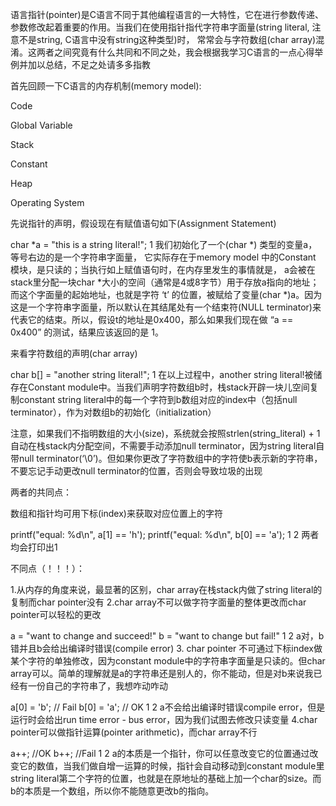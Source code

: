 语言指针(pointer)是C语言不同于其他编程语言的一大特性，它在进行参数传递、参数修改起着重要的作用。当我们在使用指针指代字符串字面量(string literal, 注意不是string, C语言中没有string这种类型)时， 常常会与字符数组(char array)混淆。这两者之间究竟有什么共同和不同之处，我会根据我学习C语言的一点心得举例并加以总结，不足之处请多多指教

首先回顾一下C语言的内存机制(memory model):

Code

Global Variable

Stack

Constant

Heap

Operating System

先说指针的声明，假设现在有赋值语句如下(Assignment Statement)

char *a = "this is a string literal!";
1
我们初始化了一个(char *) 类型的变量a，等号右边的是一个字符串字面量， 它实际存在于memory model 中的Constant 模块，是只读的；当执行如上赋值语句时，在内存里发生的事情就是， a会被在stack里分配一块char *大小的空间（通常是4或8字节）用于存放a指向的地址；而这个字面量的起始地址，也就是字符 ‘t’ 的位置，被赋给了变量(char *)a。因为这是一个字符串字面量，所以默认在其结尾处有一个结束符(NULL terminator)来代表它的结束。所以，假设t的地址是0x400，那么如果我们现在做 “a == 0x400” 的测试，结果应该返回的是 1。

来看字符数组的声明(char array)

char b[] = "another string literal!";
1
在以上过程中，another string literal!被储存在Constant module中。当我们声明字符数组b时，栈stack开辟一块儿空间复制constant string literal中的每一个字符到b数组对应的index中（包括null terminator），作为对数组b的初始化（initialization）

注意，如果我们不指明数组的大小(size)，系统就会按照strlen(string_literal) + 1自动在栈stack内分配空间，不需要手动添加null terminator，因为string literal自带null terminator(‘\0’)。但如果你更改了字符数组中的字符使b表示新的字符串，不要忘记手动更改null terminator的位置，否则会导致垃圾的出现

两者的共同点：

数组和指针均可用下标(index)来获取对应位置上的字符

printf("equal: %d\n", a[1] == 'h');
printf("equal: %d\n", b[0] == 'a');
1
2
两者均会打印出1

不同点（！！！）：

1.从内存的角度来说，最显著的区别，char array在栈stack内做了string literal的复制而char pointer没有 
2.char array不可以做字符字面量的整体更改而char pointer可以轻松的更改

a = "want to change and succeed!"
b = "want to change but fail!"
1
2
a对，b错并且b会给出编译时错误(compile error)
3. char pointer 不可通过下标index做某个字符的单独修改，因为constant module中的字符串字面量是只读的。但char array可以。简单的理解就是a的字符串还是别人的，你不能动，但是对b来说我已经有一份自己的字符串了，我想咋动咋动

a[0] = 'b'; // Fail
b[0] = 'a'; // OK
1
2
a不会给出编译时错误compile error，但是运行时会给出run time error - bus error，因为我们试图去修改只读变量 
4.char pointer可以做指针运算(pointer arithmetic)，而char array不行

a++; //OK
b++; //Fail
1
2
a的本质是一个指针，你可以任意改变它的位置通过改变它的数值，当我们做自增一运算的时候，指针会自动移动到constant module里string literal第二个字符的位置，也就是在原地址的基础上加一个char的size。而b的本质是一个数组，所以你不能随意更改b的指向。


